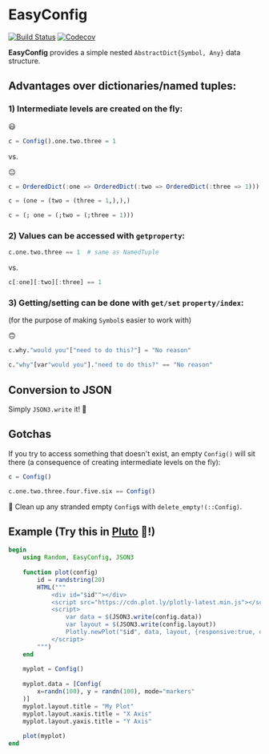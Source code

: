 # EasyConfig

[![Build Status](https://travis-ci.com/joshday/EasyConfig.jl.svg?branch=master)](https://travis-ci.com/joshday/EasyConfig.jl)
[![Codecov](https://codecov.io/gh/joshday/EasyConfig.jl/branch/master/graph/badge.svg)](https://codecov.io/gh/joshday/EasyConfig.jl)


**EasyConfig** provides a simple nested `AbstractDict{Symbol, Any}` data structure. 


## Advantages over dictionaries/named tuples:

### 1) Intermediate levels are created on the fly:

😃

```julia
c = Config().one.two.three = 1
```

vs.

😐

```julia
c = OrderedDict(:one => OrderedDict(:two => OrderedDict(:three => 1)))

c = (one = (two = (three = 1,),),)

c = (; one = (;two = (;three = 1)))
```

### 2) Values can be accessed with `getproperty`:

```julia
c.one.two.three == 1  # same as NamedTuple
```

vs.

```julia
c[:one][:two][:three] == 1
```

### 3) Getting/setting can be done with `get/set` `property/index`:

(for the purpose of making `Symbol`s easier to work with)

🙃

```julia
c.why."would you"["need to do this?"] = "No reason"

c."why"[var"would you"]."need to do this?" == "No reason"
```

## Conversion to JSON

Simply `JSON3.write` it! 🎉

## Gotchas

If you try to access something that doesn't exist, an empty `Config()` will sit there (a consequence of creating intermediate levels on the fly):

```julia
c = Config()

c.one.two.three.four.five.six == Config()
```

🧹 Clean up any stranded empty `Config`s with `delete_empty!(::Config)`.

## Example (Try this in [Pluto](https://github.com/fonsp/Pluto.jl) 🎈!)

```julia
begin
	using Random, EasyConfig, JSON3
	
	function plot(config)
	    id = randstring(20)
	    HTML("""
	        <div id="$id""></div>
	        <script src="https://cdn.plot.ly/plotly-latest.min.js"></script>
	        <script>
	            var data = $(JSON3.write(config.data))
	            var layout = $(JSON3.write(config.layout))
	            Plotly.newPlot("$id", data, layout, {responsive:true, displaylogo: false, displayModeBar: false})
	        </script>
	    """)
	end
	
	myplot = Config()
	
	myplot.data = [Config(
		x=randn(100), y = randn(100), mode="markers"
	)]
	myplot.layout.title = "My Plot"
	myplot.layout.xaxis.title = "X Axis"
	myplot.layout.yaxis.title = "Y Axis"
	
	plot(myplot)
end
```